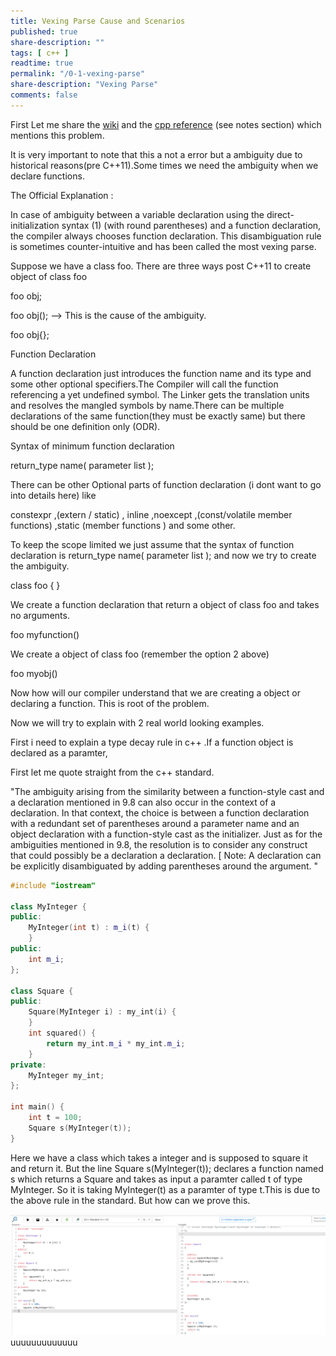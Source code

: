 ```yaml
---
title: Vexing Parse Cause and Scenarios
published: true
share-description: ""
tags: [ c++ ]
readtime: true
permalink: "/0-1-vexing-parse"
share-description: "Vexing Parse"
comments: false
---
```


First Let me share the [wiki](https://en.wikipedia.org/wiki/Most_vexing_parse) and the [cpp reference](https://en.cppreference.com/w/cpp/language/direct_initialization)  (see notes section) 
which mentions this problem.

It is very important to note that this a not a error but a ambiguity due to historical reasons(pre C++11).Some times we need the ambiguity when we declare functions.

The Official Explanation :

In case of ambiguity between a variable declaration using the direct-initialization syntax (1) (with round parentheses) and a function declaration, the compiler always chooses function declaration. This disambiguation rule is sometimes counter-intuitive and has been called the most vexing parse.


Suppose we have a class foo. There are three ways post C++11 to create object of class foo

 foo obj;

 foo obj();  --> This is the cause of the ambiguity.

 foo obj{};

Function Declaration

A function declaration just introduces the function name and its type and some other optional specifiers.The Compiler will call the function
referencing a yet undefined symbol.
The Linker gets the translation units and resolves the mangled symbols by name.There can be multiple declarations of the same function(they must be exactly same) but there should
be one definition only (ODR).

Syntax of minimum function declaration 

return_type name( parameter list );

There can be other Optional parts of function declaration (i dont want to go into details here) like

constexpr ,(extern / static) , inline ,noexcept ,(const/volatile member functions) ,static (member functions ) and some other.

To keep the scope limited we just assume that the syntax of function declaration is return_type name( parameter list ); and now we try to create the ambiguity.

class foo { }

We create a function declaration that return a object of class foo and takes no arguments.

foo myfunction()

We create a object of class foo (remember the option 2 above)

foo myobj()

Now how will our compiler understand that we are creating a object or declaring a function. This is root of the problem.

Now we will try to explain with 2 real world looking examples.

First i need to explain a type decay rule in c++ .If a function object is declared as a paramter,

First let me quote straight from the c++ standard.

"The ambiguity arising from the similarity between a function-style cast and a declaration mentioned in 9.8
can also occur in the context of a declaration. In that context, the choice is between a function declaration
with a redundant set of parentheses around a parameter name and an object declaration with a function-style
cast as the initializer. Just as for the ambiguities mentioned in 9.8, the resolution is to consider any construct
that could possibly be a declaration a declaration. [ Note: A declaration can be explicitly disambiguated
by adding parentheses around the argument. "




```cpp
#include "iostream"

class MyInteger {
public:
    MyInteger(int t) : m_i(t) {
    }
public:
    int m_i;
};

class Square {
public:
    Square(MyInteger i) : my_int(i) {
    }
    int squared() {
        return my_int.m_i * my_int.m_i;
    }
private:
    MyInteger my_int;
};

int main() {
    int t = 100;
    Square s(MyInteger(t));
}
```

Here we have a class which takes a integer and is supposed to square it and return it.
But the line Square s(MyInteger(t)); declares a function named s which returns a Square and takes as input a paramter called 
t of type MyInteger.
So it is taking MyInteger(t) as a paramter of type t.This is due to the above rule in the standard.
But how can we prove this.

<img src="amar1.png"
     alt="Markdown Monster icon"
     />
uuuuuuuuuuuuu